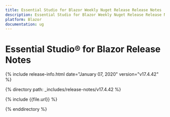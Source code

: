```yaml
---
title: Essential Studio for Blazor Weekly Nuget Release Release Notes  
description: Essential Studio for Blazor Weekly Nuget Release Release Notes  
platform: Blazor
documentation: ug
---
```


# Essential Studio&reg; for Blazor  Release Notes  

{% include release-info.html date="January 07, 2020"  version="v17.4.42" %} 

{% directory path: _includes/release-notes/v17.4.42 %}

{% include {{file.url}} %}

{% enddirectory %}

